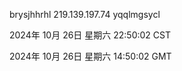 brysjhhrhl 219.139.197.74 yqqlmgsycl

2024年 10月 26日 星期六 22:50:02 CST

2024年 10月 26日 星期六 14:50:02 GMT
